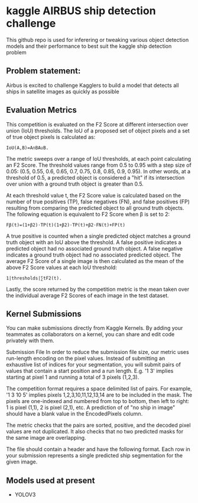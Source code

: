 # kaggle AIRBUS ship detection challenge
This github repo is used for inferering or tweaking various object detection models and their performance to best suit the kaggle ship detection problem

## Problem statement:
Airbus is excited to challenge Kagglers to build a model that detects all ships in satellite images as quickly as possible

## Evaluation Metrics
This competition is evaluated on the F2 Score at different intersection over union (IoU) thresholds. The IoU of a proposed set of object pixels and a set of true object pixels is calculated as:
```
IoU(A,B)=A∩BA∪B.

```
The metric sweeps over a range of IoU thresholds, at each point calculating an F2 Score. The threshold values range from 0.5 to 0.95 with a step size of 0.05: (0.5, 0.55, 0.6, 0.65, 0.7, 0.75, 0.8, 0.85, 0.9, 0.95). In other words, at a threshold of 0.5, a predicted object is considered a "hit" if its intersection over union with a ground truth object is greater than 0.5.

At each threshold value t, the F2 Score value is calculated based on the number of true positives (TP), false negatives (FN), and false positives (FP) resulting from comparing the predicted object to all ground truth objects. The following equation is equivalent to F2 Score when β is set to 2:
```
Fβ(t)=(1+β2)⋅TP(t)(1+β2)⋅TP(t)+β2⋅FN(t)+FP(t)
```
A true positive is counted when a single predicted object matches a ground truth object with an IoU above the threshold. A false positive indicates a predicted object had no associated ground truth object. A false negative indicates a ground truth object had no associated predicted object. The average F2 Score of a single image is then calculated as the mean of the above F2 Score values at each IoU threshold:
```
1|thresholds|∑tF2(t).
```
Lastly, the score returned by the competition metric is the mean taken over the individual average F2 Scores of each image in the test dataset.


## Kernel Submissions
You can make submissions directly from Kaggle Kernels. By adding your teammates as collaborators on a kernel, you can share and edit code privately with them.

Submission File
In order to reduce the submission file size, our metric uses run-length encoding on the pixel values. Instead of submitting an exhaustive list of indices for your segmentation, you will submit pairs of values that contain a start position and a run length. E.g. '1 3' implies starting at pixel 1 and running a total of 3 pixels (1,2,3).

The competition format requires a space delimited list of pairs. For example, '1 3 10 5' implies pixels 1,2,3,10,11,12,13,14 are to be included in the mask. The pixels are one-indexed and numbered from top to bottom, then left to right: 1 is pixel (1,1), 2 is pixel (2,1), etc. A prediction of of "no ship in image" should have a blank value in the EncodedPixels column.

The metric checks that the pairs are sorted, positive, and the decoded pixel values are not duplicated. It also checks that no two predicted masks for the same image are overlapping.

The file should contain a header and have the following format. Each row in your submission represents a single predicted ship segmentation for the given image.

## Models used at present
* YOLOV3
